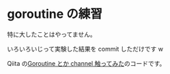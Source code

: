 # goroutine の練習

特に大したことはやってません。

いろいろいじって実験した結果を commit しただけです w

Qiita の[Goroutine とか channel 触ってみた](https://qiita.com/Dragon-taro/items/17b830f215b1b5d9d165)のコードです。
